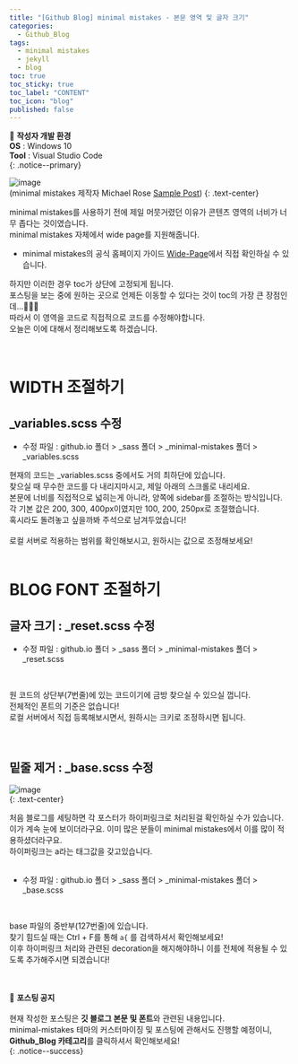 ```yaml
---
title: "[Github Blog] minimal mistakes - 본문 영역 및 글자 크기"
categories:
  - Github_Blog
tags:
  - minimal mistakes
  - jekyll
  - blog
toc: true
toc_sticky: true
toc_label: "CONTENT"
toc_icon: "blog"
published: false
---
```


📌 **작성자 개발 환경** <br>
**OS** : Windows 10<br>
**Tool** : Visual Studio Code<br>
{: .notice--primary}

![image](https://user-images.githubusercontent.com/45550607/102040117-228c8c80-3e0f-11eb-8954-1df0b6d835fe.png)<br>
(minimal mistakes 제작자 Michael Rose [Sample Post](https://mmistakes.github.io/minimal-mistakes/markup-syntax-highlighting/))
{: .text-center}

minimal mistakes를 사용하기 전에 제일 머뭇거렸던 이유가 콘텐츠 영역의 너비가 너무 좁다는 것이였습니다.<br>
minimal mistakes 자체에서 wide page를 지원해줍니다.<br>
- minimal mistakes의 공식 홈페이지 가이드 [Wide-Page](https://mmistakes.github.io/minimal-mistakes/docs/layouts/#wide-page)에서 직접 확인하실 수 있습니다.<br>

하지만 이러한 경우 toc가 상단에 고정되게 됩니다.<br>
포스팅을 보는 중에 원하는 곳으로 언제든 이동할 수 있다는 것이 toc의 가장 큰 장점인데...🤦🏻‍♀️<br>
따라서 이 영역을 코드로 직접적으로 코드를 수정해야합니다.<br>
오늘은 이에 대해서 정리해보도록 하겠습니다. <br>
<br>
<br>

# WIDTH 조절하기

## _variables.scss 수정

- 수정 파일 : github.io 폴더 > _sass 폴더 > _minimal-mistakes 폴더 > _variables.scss

<script src="https://gist.github.com/eona1301/493a1a671316ae45c6ddc5831f802388.js"></script>

현재의 코드는 _variables.scss 중에서도 거의 최하단에 있습니다.<br>
찾으실 때 무수한 코드를 다 내리지마시고, 제일 아래의 스크롤로 내리세요.<br>
본문에 너비를 직접적으로 넓히는게 아니라, 양쪽에 sidebar를 조절하는 방식입니다.<br>
각 기본 값은 200, 300, 400px이였지만 100, 200, 250px로 조절했습니다.<br>
혹시라도 돌려놓고 싶을까봐 주석으로 남겨두었습니다!<br>
<br>
로컬 서버로 적용하는 범위를 확인해보시고, 원하시는 값으로 조정해보세요!
<br>
<br>

# BLOG FONT 조절하기

## 글자 크기 : _reset.scss 수정

- 수정 파일 : github.io 폴더 > _sass 폴더 > _minimal-mistakes 폴더 > _reset.scss
<br>

<script src="https://gist.github.com/eona1301/891391423d765b7169ba87b15fbfd298.js"></script>

원 코드의 상단부(7번줄)에 있는 코드이기에 금방 찾으실 수 있으실 껍니다.<br>
전체적인 폰트의 기준은 없습니다!<br>
로컬 서버에서 직접 등록해보시면서, 원하시는 크키로 조정하시면 됩니다.<br>
<br>
<br>

## 밑줄 제거 : _base.scss 수정

![image](https://user-images.githubusercontent.com/45550607/102044651-a4ce7e00-3e1a-11eb-8f75-59ec2f1aa43b.png)<br>
{: .text-center}

처음 블로그를 세팅하면 각 포스터가 하이퍼링크로 처리된걸 확인하실 수가 있습니다.<br>
이가 계속 눈에 보이더라구요. 이미 많은 분들이 minimal mistakes에서 이를 많이 적용하셨더라구요.<br>
하이퍼링크는 a라는 태그값을 갖고있습니다.<br>
<br>

- 수정 파일 : github.io 폴더 > _sass 폴더 > _minimal-mistakes 폴더 > _base.scss
<br>

<script src="https://gist.github.com/eona1301/e7b36fcee4cfea32a7f3413b3cebef4f.js"></script>

base 파일의 중반부(127번줄)에 있습니다.<br>
찾기 힘드실 때는 Ctrl + F를 통해 `a{` 를 검색하셔서 확인해보세요! <br>
이후 하이퍼링크 처리와 관련된 decoration을 해지해야하니 이를 전체에 적용될 수 있도록 추가해주시면 되겠습니다!<br>
<br>
<br>


🔔 **포스팅 공지** <br><br>
현재 작성한 포스팅은 **깃 블로그 본문 및 폰트**와 관련된 내용입니다.<br>
minimal-mistakes 테마의 커스터마이징 및 포스팅에 관해서도 진행할 예정이니, 
**Github_Blog 카테고리**를 클릭하셔서 확인해보세요!<br>
{: .notice--success}